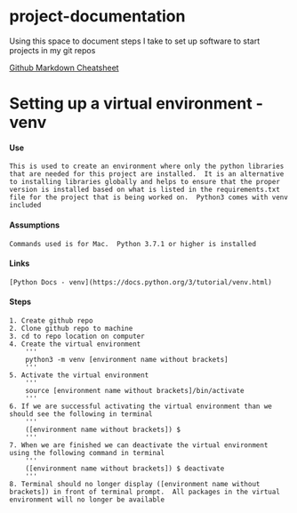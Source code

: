 # project-documentation
Using this space to document steps I take to set up software to start projects in my git repos

[Github Markdown Cheatsheet](https://github.com/adam-p/markdown-here/wiki/Markdown-Cheatsheet)

# Setting up a virtual environment - venv
#### Use
    This is used to create an environment where only the python libraries that are needed for this project are installed.  It is an alternative to installing libraries globally and helps to ensure that the proper version is installed based on what is listed in the requirements.txt file for the project that is being worked on.  Python3 comes with venv included 

#### Assumptions
    Commands used is for Mac.  Python 3.7.1 or higher is installed

#### Links
    [Python Docs - venv](https://docs.python.org/3/tutorial/venv.html)
    
#### Steps
    1. Create github repo
    2. Clone github repo to machine
    3. cd to repo location on computer
    4. Create the virtual environment
        '''
        python3 -m venv [environment name without brackets] 
        '''
    5. Activate the virtual environment
        '''
        source [environment name without brackets]/bin/activate
        '''
    6. If we are successful activating the virtual environment than we should see the following in terminal
        '''
        ([environment name without brackets]) $
        '''
    7. When we are finished we can deactivate the virtual environment using the following command in terminal
        '''
        ([environment name without brackets]) $ deactivate
        '''
    8. Terminal should no longer display ([environment name without brackets]) in front of terminal prompt.  All packages in the virtual environment will no longer be available
